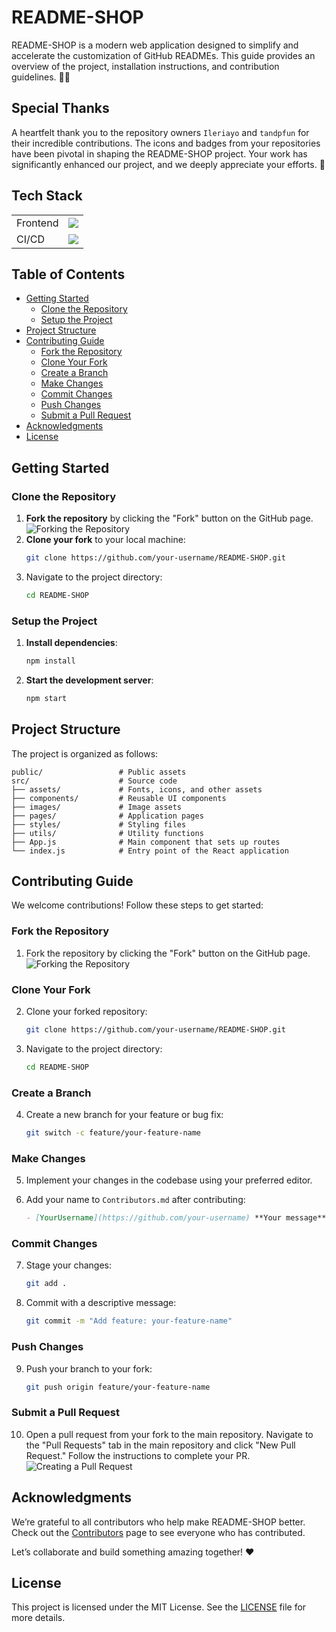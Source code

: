# README-SHOP

README-SHOP is a modern web application designed to simplify and accelerate the customization of GitHub READMEs. This guide provides an overview of the project, installation instructions, and contribution guidelines. 🚀✨

## Special Thanks

A heartfelt thank you to the repository owners `Ileriayo` and `tandpfun` for their incredible contributions. The icons and badges from your repositories have been pivotal in shaping the README-SHOP project. Your work has significantly enhanced our project, and we deeply appreciate your efforts. 🙌

## Tech Stack

<table>
    <tr>
     <td>Frontend</td>
     <td><img src="https://skillicons.dev/icons?i=react,mui,vite" /></td>
    </tr>
    <tr>
     <td>CI/CD</td>
     <td><img src="https://skillicons.dev/icons?i=netlify,githubactions" /></td>
    </tr>
</table>

## Table of Contents

- [Getting Started](#getting-started)
  - [Clone the Repository](#clone-the-repository)
  - [Setup the Project](#setup-the-project)
- [Project Structure](#project-structure)
- [Contributing Guide](#contributing-guide)
  - [Fork the Repository](#fork-the-repository)
  - [Clone Your Fork](#clone-your-fork)
  - [Create a Branch](#create-a-branch)
  - [Make Changes](#make-changes)
  - [Commit Changes](#commit-changes)
  - [Push Changes](#push-changes)
  - [Submit a Pull Request](#submit-a-pull-request)
- [Acknowledgments](#acknowledgments)
- [License](#license)

## Getting Started

### Clone the Repository

1. **Fork the repository** by clicking the "Fork" button on the GitHub page.
   ![Forking the Repository](https://github-images.s3.amazonaws.com/help/bootcamp/Bootcamp-Fork.png)
2. **Clone your fork** to your local machine:
    ```bash
    git clone https://github.com/your-username/README-SHOP.git
    ```
3. Navigate to the project directory:
    ```bash
    cd README-SHOP
    ```

### Setup the Project

1. **Install dependencies**:
    ```bash
    npm install
    ```
2. **Start the development server**:
    ```bash
    npm start
    ```

## Project Structure

The project is organized as follows:

```
public/                 # Public assets
src/                    # Source code
├── assets/             # Fonts, icons, and other assets
├── components/         # Reusable UI components
├── images/             # Image assets
├── pages/              # Application pages
├── styles/             # Styling files
├── utils/              # Utility functions
├── App.js              # Main component that sets up routes
└── index.js            # Entry point of the React application
```

## Contributing Guide

We welcome contributions! Follow these steps to get started:

### Fork the Repository

1. Fork the repository by clicking the "Fork" button on the GitHub page.
   ![Forking the Repository](https://github-images.s3.amazonaws.com/help/bootcamp/Bootcamp-Fork.png)

### Clone Your Fork

2. Clone your forked repository:
    ```bash
    git clone https://github.com/your-username/README-SHOP.git
    ```
3. Navigate to the project directory:
    ```bash
    cd README-SHOP
    ```

### Create a Branch

4. Create a new branch for your feature or bug fix:
    ```bash
    git switch -c feature/your-feature-name
    ```

### Make Changes

5. Implement your changes in the codebase using your preferred editor.

6. Add your name to `Contributors.md` after contributing:
    ```markdown
    - [YourUsername](https://github.com/your-username) **Your message**
    ```

### Commit Changes

7. Stage your changes:
    ```bash
    git add .
    ```
8. Commit with a descriptive message:
    ```bash
    git commit -m "Add feature: your-feature-name"
    ```

### Push Changes

9. Push your branch to your fork:
    ```bash
    git push origin feature/your-feature-name
    ```

### Submit a Pull Request

10. Open a pull request from your fork to the main repository. Navigate to the "Pull Requests" tab in the main repository and click "New Pull Request." Follow the instructions to complete your PR.
    ![Creating a Pull Request](https://github-images.s3.amazonaws.com/help/pull_requests/pull-request-start-review-button.png)

## Acknowledgments

We’re grateful to all contributors who help make README-SHOP better. Check out the [Contributors](https://github.com/narainkarthikv/README-SHOP/blob/main/Contributors.md) page to see everyone who has contributed.

Let’s collaborate and build something amazing together! ❤️

## License

This project is licensed under the MIT License. See the [LICENSE](https://github.com/narainkarthikv/README-SHOP/blob/main/LICENSE) file for more details.
